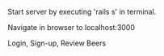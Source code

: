 Start server by executing 'rails s' in terminal.

Navigate in browser to localhost:3000

Login, Sign-up, Review Beers
